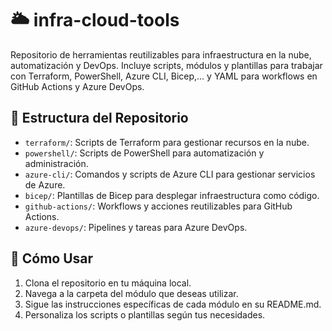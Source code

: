 # 🌥️ infra-cloud-tools

Repositorio de herramientas reutilizables para infraestructura en la nube, automatización y DevOps. Incluye scripts, módulos y plantillas para trabajar con Terraform, PowerShell, Azure CLI, Bicep,... y YAML para workflows en GitHub Actions y Azure DevOps.

## 📂 Estructura del Repositorio

- `terraform/`: Scripts de Terraform para gestionar recursos en la nube.
- `powershell/`: Scripts de PowerShell para automatización y administración.
- `azure-cli/`: Comandos y scripts de Azure CLI para gestionar servicios de Azure.
- `bicep/`: Plantillas de Bicep para desplegar infraestructura como código.
- `github-actions/`: Workflows y acciones reutilizables para GitHub Actions.
- `azure-devops/`: Pipelines y tareas para Azure DevOps.

## 🚀 Cómo Usar

1. Clona el repositorio en tu máquina local.
2. Navega a la carpeta del módulo que deseas utilizar.
3. Sigue las instrucciones específicas de cada módulo en su README.md.
4. Personaliza los scripts o plantillas según tus necesidades.